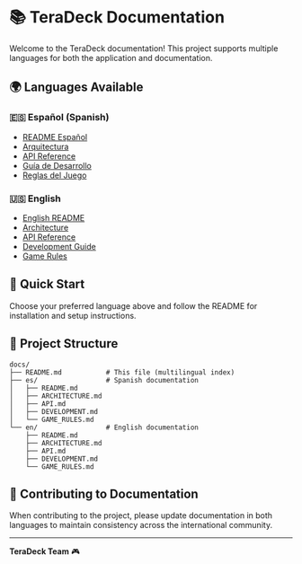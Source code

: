 # 📚 TeraDeck Documentation

Welcome to the TeraDeck documentation! This project supports multiple languages for both the application and documentation.

## 🌍 Languages Available

### 🇪🇸 Español (Spanish)

- [README Español](../README.md)
- [Arquitectura](./es/ARCHITECTURE.md)
- [API Reference](./es/API.md)
- [Guía de Desarrollo](./es/DEVELOPMENT.md)
- [Reglas del Juego](./es/GAME_RULES.md)

### 🇺🇸 English

- [English README](./en/README.md)
- [Architecture](./en/ARCHITECTURE.md)
- [API Reference](./en/API.md)
- [Development Guide](./en/DEVELOPMENT.md)
- [Game Rules](./en/GAME_RULES.md)

## 📖 Quick Start

Choose your preferred language above and follow the README for installation and setup instructions.

## 🔗 Project Structure

```
docs/
├── README.md           # This file (multilingual index)
├── es/                 # Spanish documentation
│   ├── README.md
│   ├── ARCHITECTURE.md
│   ├── API.md
│   ├── DEVELOPMENT.md
│   └── GAME_RULES.md
└── en/                 # English documentation
    ├── README.md
    ├── ARCHITECTURE.md
    ├── API.md
    ├── DEVELOPMENT.md
    └── GAME_RULES.md
```

## 🤝 Contributing to Documentation

When contributing to the project, please update documentation in both languages to maintain consistency across the international community.

---

**TeraDeck Team** 🎮
